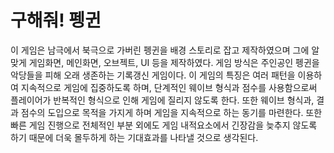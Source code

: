 # 구해줘! 펭귄

이 게임은 남극에서 북극으로 가버린 펭귄을 배경 스토리로 잡고 제작하였으며 그에 알맞게 게임화면, 메인화면, 오브젝트, UI 등을 제작하였다. 게임 방식은 주인공인 펭귄을 악당들을 피해 오래 생존하는 기록갱신 게임이다. 이 게임의 특징은 여러 패턴을 이용하여 지속적으로 게임에 집중하도록 하며, 단계적인 웨이브 형식과 점수를 사용함으로써 플레이어가 반복적인 형식으로 인해 게임에 질리지 않도록 한다. 또한 웨이브 형식과, 결과 점수의 도입으로 목적을 가지게 하며 게임을 지속적으로 하는 동기를 마련한다. 또한 빠른 게임 진행으로 전체적인 부분 외에도 게임 내적요소에서 긴장감을 늦추지 않도록 하기 때문에 더욱 몰두하게 하는 기대효과를 나타낼 것으로 생각된다.
